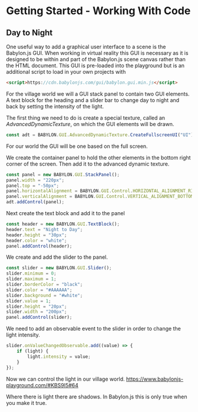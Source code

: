 # Getting Started - Working With Code
## Day to Night
One useful way to add a graphical user interface to a scene is the Babylon.js GUI. When working in virtual reality this GUI is necessary as it is designed to be within and part of the Babylon.js scene canvas rather than the HTML document. This GUI is pre-loaded into the playground but is an additional script to load in your own projects with

```html
<script>https://cdn.babylonjs.com/gui/babylon.gui.min.js</script>
```
For the village world we will a GUI stack panel to contain two GUI elements. A text block for the heading and a slider bar to change day to night and back by setting the intensity of the light.

The first thing we need to do is create a special texture, called an *AdvancedDynamicTexture*, on which the GUI elements will be drawn.

```javascript
const adt = BABYLON.GUI.AdvancedDynamicTexture.CreateFullscreenUI("UI");
```

For our world the GUI will be one based on the full screen.

We create the container panel to hold the other elements in the bottom right corner of the screen. Then add it to the advanced dynamic texture.

```javascript
const panel = new BABYLON.GUI.StackPanel();
panel.width = "220px";
panel.top = "-50px";
panel.horizontalAlignment = BABYLON.GUI.Control.HORIZONTAL_ALIGNMENT_RIGHT;
panel.verticalAlignment = BABYLON.GUI.Control.VERTICAL_ALIGNMENT_BOTTOM;
adt.addControl(panel);
```

Next create the text block and add it to the panel
```javascript
const header = new BABYLON.GUI.TextBlock();
header.text = "Night to Day";
header.height = "30px";
header.color = "white";
panel.addControl(header); 
```

We create and add the slider to the panel.
```javascript
const slider = new BABYLON.GUI.Slider();
slider.minimum = 0;
slider.maximum = 1;
slider.borderColor = "black";
slider.color = "#AAAAAA";
slider.background = "#white";
slider.value = 1;
slider.height = "20px";
slider.width = "200px";
panel.addControl(slider);
```

We need to add an observable event to the slider in order to change the light intensity.
```javascript
slider.onValueChangedObservable.add((value) => {
    if (light) {
        light.intensity = value;
    }
});
```

Now we can control the light in our village world.
https://www.babylonjs-playground.com/#KBS9I5#64

Where there is light there are shadows. In Babylon.js this is only true when you make it true.